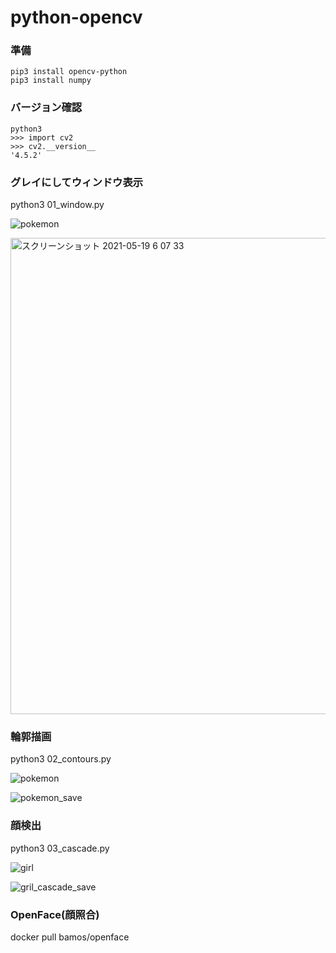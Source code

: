 # python-opencv

### 準備
```
pip3 install opencv-python
pip3 install numpy
```

### バージョン確認
```
python3
>>> import cv2
>>> cv2.__version__
'4.5.2'
```

### グレイにしてウィンドウ表示
python3 01_window.py

![pokemon](https://user-images.githubusercontent.com/22611735/118332001-5f86b780-b544-11eb-9b53-8e5a321426aa.png)

<img width="762" alt="スクリーンショット 2021-05-19 6 07 33" src="https://user-images.githubusercontent.com/22611735/118723597-94f31400-b868-11eb-9858-e1fe63aff1de.png">


### 輪郭描画
python3 02_contours.py

![pokemon](https://user-images.githubusercontent.com/22611735/118332001-5f86b780-b544-11eb-9b53-8e5a321426aa.png)

![pokemon_save](https://user-images.githubusercontent.com/22611735/118332007-631a3e80-b544-11eb-92fe-d9421873cc34.png)

### 顔検出
python3 03_cascade.py

![girl](https://user-images.githubusercontent.com/22611735/118559122-762a4a00-b7a2-11eb-960b-eb7809447406.png)

![gril_cascade_save](https://user-images.githubusercontent.com/22611735/118559131-79bdd100-b7a2-11eb-93aa-03d2ceb8db55.png)

### OpenFace(顔照合)
docker pull bamos/openface

